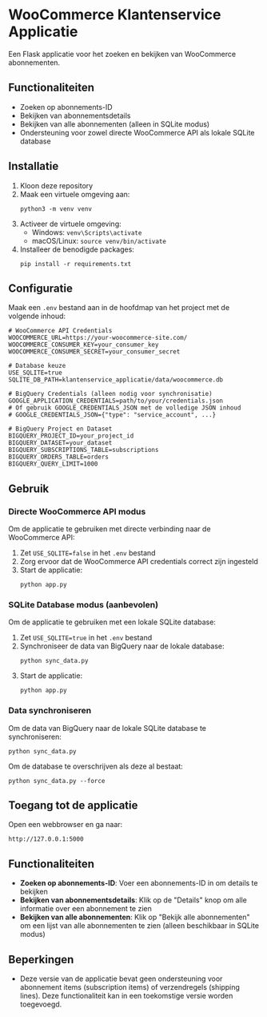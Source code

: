 # WooCommerce Klantenservice Applicatie

Een Flask applicatie voor het zoeken en bekijken van WooCommerce abonnementen.

## Functionaliteiten

- Zoeken op abonnements-ID
- Bekijken van abonnementsdetails
- Bekijken van alle abonnementen (alleen in SQLite modus)
- Ondersteuning voor zowel directe WooCommerce API als lokale SQLite database

## Installatie

1. Kloon deze repository
2. Maak een virtuele omgeving aan:
   ```
   python3 -m venv venv
   ```
3. Activeer de virtuele omgeving:
   - Windows: `venv\Scripts\activate`
   - macOS/Linux: `source venv/bin/activate`
4. Installeer de benodigde packages:
   ```
   pip install -r requirements.txt
   ```

## Configuratie

Maak een `.env` bestand aan in de hoofdmap van het project met de volgende inhoud:

```
# WooCommerce API Credentials
WOOCOMMERCE_URL=https://your-woocommerce-site.com/
WOOCOMMERCE_CONSUMER_KEY=your_consumer_key
WOOCOMMERCE_CONSUMER_SECRET=your_consumer_secret

# Database keuze
USE_SQLITE=true
SQLITE_DB_PATH=klantenservice_applicatie/data/woocommerce.db

# BigQuery Credentials (alleen nodig voor synchronisatie)
GOOGLE_APPLICATION_CREDENTIALS=path/to/your/credentials.json
# Of gebruik GOOGLE_CREDENTIALS_JSON met de volledige JSON inhoud
# GOOGLE_CREDENTIALS_JSON={"type": "service_account", ...}

# BigQuery Project en Dataset
BIGQUERY_PROJECT_ID=your_project_id
BIGQUERY_DATASET=your_dataset
BIGQUERY_SUBSCRIPTIONS_TABLE=subscriptions
BIGQUERY_ORDERS_TABLE=orders
BIGQUERY_QUERY_LIMIT=1000
```

## Gebruik

### Directe WooCommerce API modus

Om de applicatie te gebruiken met directe verbinding naar de WooCommerce API:

1. Zet `USE_SQLITE=false` in het `.env` bestand
2. Zorg ervoor dat de WooCommerce API credentials correct zijn ingesteld
3. Start de applicatie:
   ```
   python app.py
   ```

### SQLite Database modus (aanbevolen)

Om de applicatie te gebruiken met een lokale SQLite database:

1. Zet `USE_SQLITE=true` in het `.env` bestand
2. Synchroniseer de data van BigQuery naar de lokale database:
   ```
   python sync_data.py
   ```
3. Start de applicatie:
   ```
   python app.py
   ```

### Data synchroniseren

Om de data van BigQuery naar de lokale SQLite database te synchroniseren:

```
python sync_data.py
```

Om de database te overschrijven als deze al bestaat:

```
python sync_data.py --force
```

## Toegang tot de applicatie

Open een webbrowser en ga naar:
```
http://127.0.0.1:5000
```

## Functionaliteiten

- **Zoeken op abonnements-ID**: Voer een abonnements-ID in om details te bekijken
- **Bekijken van abonnementsdetails**: Klik op de "Details" knop om alle informatie over een abonnement te zien
- **Bekijken van alle abonnementen**: Klik op "Bekijk alle abonnementen" om een lijst van alle abonnementen te zien (alleen beschikbaar in SQLite modus)

## Beperkingen

- Deze versie van de applicatie bevat geen ondersteuning voor abonnement items (subscription items) of verzendregels (shipping lines). Deze functionaliteit kan in een toekomstige versie worden toegevoegd. 